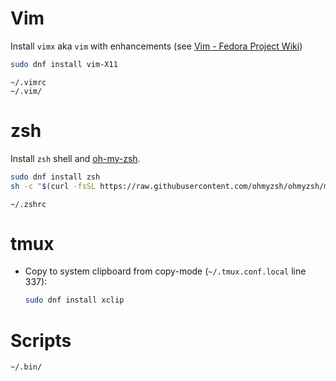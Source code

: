 # Vim

Install `vimx` aka `vim` with enhancements (see [Vim - Fedora Project Wiki](https://fedoraproject.org/wiki/Vim))

```bash
sudo dnf install vim-X11
```

```
~/.vimrc
~/.vim/
```



# zsh

Install `zsh` shell and [oh-my-zsh](https://ohmyz.sh/).

```bash
sudo dnf install zsh
sh -c "$(curl -fsSL https://raw.githubusercontent.com/ohmyzsh/ohmyzsh/master/tools/install.sh)"
```

```
~/.zshrc
```



# tmux

- Copy to system clipboard from copy-mode (`~/.tmux.conf.local` line 337): 
  
  ```bash
  sudo dnf install xclip
  ```



# Scripts

```
~/.bin/
```
